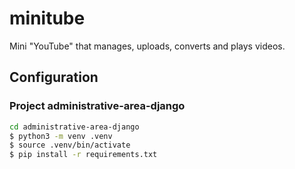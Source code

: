 # minitube

Mini "YouTube" that manages, uploads, converts and plays videos.

## Configuration

### Project administrative-area-django

```bash
cd administrative-area-django
$ python3 -m venv .venv
$ source .venv/bin/activate
$ pip install -r requirements.txt
```
